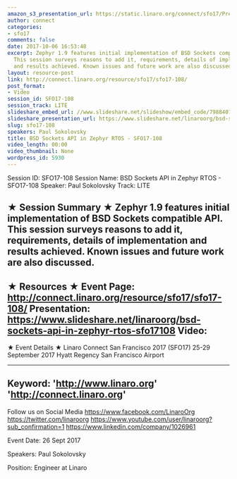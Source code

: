 ```yaml
---
amazon_s3_presentation_url: https://static.linaro.org/connect/sfo17/Presentations/SFO17-108%20BSD%20Sockets%20Zephyr.pdf
author: connect
categories:
- sfo17
comments: false
date: 2017-10-06 16:53:48
excerpt: Zephyr 1.9 features initial implementation of BSD Sockets compatible API.
  This session surveys reasons to add it, requirements, details of implementation
  and results achieved. Known issues and future work are also discussed.
layout: resource-post
link: http://connect.linaro.org/resource/sfo17/sfo17-108/
post_format:
- Video
session_id: SFO17-108
session_track: LITE
slideshare_embed_url: //www.slideshare.net/slideshow/embed_code/79884070
slideshare_presentation_url: https://www.slideshare.net/linaroorg/bsd-sockets-api-in-zephyr-rtos-sfo17108
slug: sfo17-108
speakers: Paul Sokolovsky
title: BSD Sockets API in Zephyr RTOS - SFO17-108
video_length: 00:00
video_thumbnail: None
wordpress_id: 5930
---
```


Session ID: SFO17-108
Session Name: BSD Sockets API in Zephyr RTOS - SFO17-108
Speaker: Paul Sokolovsky
Track: LITE


★ Session Summary ★
Zephyr 1.9 features initial implementation of BSD Sockets compatible API. This session surveys reasons to add it, requirements, details of implementation and results achieved. Known issues and future work are also discussed.
---------------------------------------------------
★ Resources ★
Event Page: http://connect.linaro.org/resource/sfo17/sfo17-108/
Presentation: https://www.slideshare.net/linaroorg/bsd-sockets-api-in-zephyr-rtos-sfo17108
Video: 
 ---------------------------------------------------

★ Event Details ★
Linaro Connect San Francisco 2017 (SFO17)
25-29 September 2017
Hyatt Regency San Francisco Airport

---------------------------------------------------
Keyword: 
'http://www.linaro.org'
'http://connect.linaro.org'
---------------------------------------------------
Follow us on Social Media
https://www.facebook.com/LinaroOrg
https://twitter.com/linaroorg
https://www.youtube.com/user/linaroorg?sub_confirmation=1
https://www.linkedin.com/company/1026961

Event Date: 26 Sept 2017

Speakers: Paul Sokolovsky

Position: Engineer at Linaro